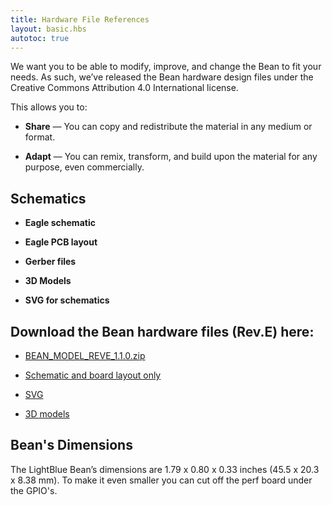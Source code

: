 ```yaml
---
title: Hardware File References
layout: basic.hbs
autotoc: true
---
```


We want you to be able to modify, improve, and change the Bean to fit your needs. As such, we’ve released the Bean hardware design files under the Creative Commons Attribution 4.0 International license. 

This allows you to:

* **Share** — You can copy and redistribute the material in any medium or format.

* **Adapt** — You can remix, transform, and build upon the material for any purpose, even commercially.

## Schematics

* **Eagle schematic**

* **Eagle PCB layout**

* **Gerber files**

* **3D Models**

* **SVG for schematics**

## Download the Bean hardware files (Rev.E) here:
* [BEAN_MODEL_REVE_1.1.0.zip](http://punchthrough.com/files/bean/hardware/BEAN_MODEL_REVE_1.1.0.zip)

* [Schematic and board layout only](http://punchthrough.com/docs/files/Bean/Bean_revE_board_export.pdf)

* [SVG](http://punchthrough.com/bean/wp-content/uploads/2014/05/beanfritzing.svg)

* [3D models](http://punchthrough.com/files/bean/hardware/BEAN_MODEL_REVE_1.1.0.zip)

## Bean's Dimensions

The LightBlue Bean’s dimensions are 1.79 x 0.80 x 0.33 inches (45.5 x 20.3 x 8.38 mm). To make it even smaller you can cut off the perf board under the GPIO's.
